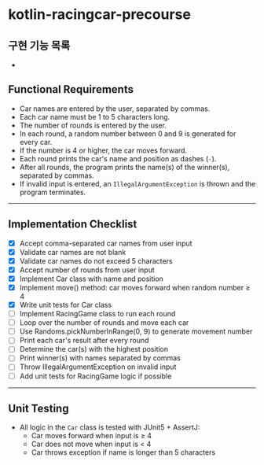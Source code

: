 # kotlin-racingcar-precourse
## 구현 기능 목록

*
## Functional Requirements

- Car names are entered by the user, separated by commas.
- Each car name must be 1 to 5 characters long.
- The number of rounds is entered by the user.
- In each round, a random number between 0 and 9 is generated for every car.
- If the number is 4 or higher, the car moves forward.
- Each round prints the car's name and position as dashes (`-`).
- After all rounds, the program prints the name(s) of the winner(s), separated by commas.
- If invalid input is entered, an `IllegalArgumentException` is thrown and the program terminates.

---

## Implementation Checklist

- [x] Accept comma-separated car names from user input
- [x] Validate car names are not blank
- [x] Validate car names do not exceed 5 characters
- [x] Accept number of rounds from user input
- [x] Implement Car class with name and position
- [x] Implement move() method: car moves forward when random number ≥ 4
- [x] Write unit tests for Car class
- [ ] Implement RacingGame class to run each round
- [ ] Loop over the number of rounds and move each car
- [ ] Use Randoms.pickNumberInRange(0, 9) to generate movement number
- [ ] Print each car's result after every round
- [ ] Determine the car(s) with the highest position
- [ ] Print winner(s) with names separated by commas
- [ ] Throw IllegalArgumentException on invalid input
- [ ] Add unit tests for RacingGame logic if possible

---

## Unit Testing

- All logic in the `Car` class is tested with JUnit5 + AssertJ:
    - Car moves forward when input is ≥ 4
    - Car does not move when input is < 4
    - Car throws exception if name is longer than 5 characters
